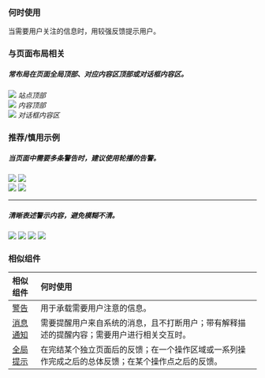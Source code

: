 



### 何时使用

当需要用户关注的信息时，用较强反馈提示用户。

### 与页面布局相关

##### 常布局在页面全局顶部、对应内容区顶部或对话框内容区。

<div class="legend">
  <div class="item">
    <img src="https://oteam-tdesign-1258344706.cos.ap-guangzhou.myqcloud.com/site/design/%E8%AD%A6%E5%91%8A-%E7%AB%99%E7%82%B9%E9%A1%B6%E9%83%A8@2x.png"/>
    <em>站点顶部</em>
  </div>

  <div class="item">
    <img src="https://oteam-tdesign-1258344706.cos.ap-guangzhou.myqcloud.com/site/design/%E8%AD%A6%E5%91%8A-%E5%86%85%E5%AE%B9%E9%A1%B6%E9%83%A811@2x.png"/>
    <em>内容顶部</em>
  </div>

  <div class="item">
    <img src="https://oteam-tdesign-1258344706.cos.ap-guangzhou.myqcloud.com/site/design/%E8%AD%A6%E5%91%8A-%E5%AF%B9%E8%AF%9D%E6%A1%86%E5%86%85%E5%AE%B9%E5%8C%BA11@2x.png"/>
    <em>对话框内容区</em>
  </div>
</div>


### 推荐/慎用示例

##### 当页面中需要多条警告时，建议使用轮播的告警。

<div class="legend">
  <div class="item">
    <img src="https://oteam-tdesign-1258344706.cos.ap-guangzhou.myqcloud.com/site/design/%E8%AD%A6%E5%91%8A-%E6%8E%A8%E8%8D%9011@2x.png" />
    <img class="tag" src="https://oteam-tdesign-1258344706.cos.ap-guangzhou.myqcloud.com/site/doc/good.png" />
  </div>

  <div class="item">
    <img src="https://oteam-tdesign-1258344706.cos.ap-guangzhou.myqcloud.com/site/design/%E8%AD%A6%E5%91%8A-%E6%85%8E%E7%94%A811111@2x.png" />
    <img class="tag" src="https://oteam-tdesign-1258344706.cos.ap-guangzhou.myqcloud.com/site/doc/bad.png" />
  </div>
</div>

<hr />

##### 清晰表述警示内容，避免模糊不清。

<img src="https://oteam-tdesign-1258344706.cos.ap-guangzhou.myqcloud.com/site/design/%E8%AD%A6%E5%91%8A-%E6%8E%A8%E8%8D%907@2x.png" />
<img class="tag" src="https://oteam-tdesign-1258344706.cos.ap-guangzhou.myqcloud.com/site/doc/good.png" />


<img src="https://oteam-tdesign-1258344706.cos.ap-guangzhou.myqcloud.com/site/design/%E8%AD%A6%E5%91%8A-%E6%8E%A8%E8%8D%908@2x.png" />
<img class="tag" src="https://oteam-tdesign-1258344706.cos.ap-guangzhou.myqcloud.com/site/doc/bad.png" />



### 相似组件

| 相似组件                 | 何时使用                                                     |
| :----------------------- | :----------------------------------------------------------- |
| [警告](./Alert) | 用于承载需要用户注意的信息。 |
| [消息通知](./Notification) | 需要提醒用户来自系统的消息，且不打断用户；带有解释描述的提醒内容；需要用户进行相关交互时。 |
| [全局提示](./Message)      | 在完结某个独立页面后的反馈；在一个操作区域或一系列操作完成之后的总体反馈；在某个操作点之后的反馈。 |

